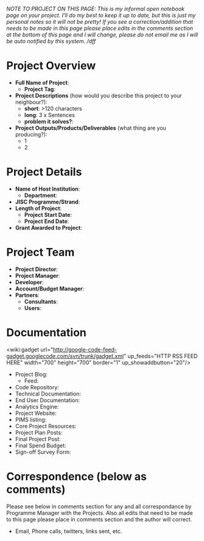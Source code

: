 _NOTE TO PROJECT ON THIS PAGE: This is my informal open notebook page on your project.  I'll do my best to keep it up to date, but this is just my personal notes so it will not be pretty!  If you see a correction/addition that needs to be made in this page please place edits in the comments section at the bottom of this page and I will change, please do not email me as I will be auto notified by this system. /dff_

# Project Overview #
  * **Full Name of Project**:
    * **Project Tag**:
  * **Project Descriptions** (how would you describe this project to your neighbour?):
    * **short**: >120 characters
    * **long**: 3 x Sentences
    * **problem it solves?**:
  * **Project Outputs/Products/Deliverables** (what thing are you producing?):
    * 1
    * 2

# Project Details #
  * **Name of Host Institution**:
    * **Department**:
  * **JISC Programme/Strand**:
  * **Length of Project**:
    * **Project Start Date**:
    * **Project End Date**:
  * **Grant Awarded to Project**:

# Project Team #
  * **Project Director**:
  * **Project Manager**:
  * **Developer**:
  * **Account/Budget Manager**:
  * **Partners**:
    * **Consultants**:
    * **Users**:

# Documentation #

<wiki:gadget url="http://google-code-feed-gadget.googlecode.com/svn/trunk/gadget.xml" up\_feeds="HTTP RSS FEED HERE" width="700" height="700" border="1" up\_showaddbutton="20"/>

  * Project Blog:
    * Feed:
  * Code Repository:
  * Technical Documentation:
  * End User Documentation:
  * Analytics Engine:
  * Project Website:
  * PIMS listing:
  * Core Project Resources:
  * Project Plan Posts:
  * Final Project Post:
  * Final Spend Budget:
  * Sign-off Survey Form:

# Correspondence (below as comments) #
Please see below in comments section for any and all correspondance by Programme Manager with the Projects.  Also all edits that need to be made to this page please place in comments section and the author will correct.
  * Email, Phone calls, twitters, links sent, etc.